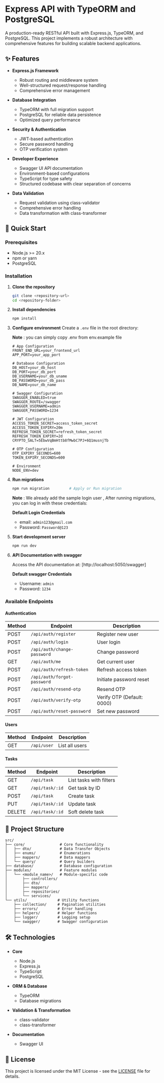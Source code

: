 # Express API with TypeORM and PostgreSQL

A production-ready RESTful API built with Express.js, TypeORM, and PostgreSQL. This project implements a robust architecture with comprehensive features for building scalable backend applications.

## ✨ Features

- **Express.js Framework**

  - Robust routing and middleware system
  - Well-structured request/response handling
  - Comprehensive error management

- **Database Integration**

  - TypeORM with full migration support
  - PostgreSQL for reliable data persistence
  - Optimized query performance

- **Security & Authentication**

  - JWT-based authentication
  - Secure password handling
  - OTP verification system

- **Developer Experience**

  - Swagger UI API documentation
  - Environment-based configurations
  - TypeScript for type safety
  - Structured codebase with clear separation of concerns

- **Data Validation**
  - Request validation using class-validator
  - Comprehensive error handling
  - Data transformation with class-transformer

## 🚀 Quick Start

### Prerequisites

- Node.js >= 20.x
- npm or yarn
- PostgreSQL

### Installation

1. **Clone the repository**

   ```bash
   git clone <repository-url>
   cd <repository-folder>
   ```

2. **Install dependencies**

   ```bash
   npm install
   ```

3. **Configure environment**
   Create a `.env` file in the root directory:

    **Note** : you can simply copy .env from env.example file
   ```env
   # App Configuration
   FRONT_END_URL=your_frontend_url
   APP_PORT=your_app_port

   # Database Configuration
   DB_HOST=your_db_host
   DB_PORT=your_db_port
   DB_USERNAME=your_db_uname
   DB_PASSWORD=your_db_pass
   DB_NAME=your_db_name

   # Swagger Configuration
   SWAGGER_ENABLED=true
   SWAGGER_ROUTE=/swagger
   SWAGGER_USERNAME=admin
   SWAGGER_PASSWORD=1234

   # JWT Configuration
   ACCESS_TOKEN_SECRET=access_token_secret
   ACCESS_TOKEN_EXPIRY=20m
   REFRESH_TOKEN_SECRET=refresh_token_secret
   REFRESH_TOKEN_EXPIRY=2d
   CRYPTO_SALT=5EbwVqBmHttb8fMwbC7PJ+6Q1musnjTb

   # OTP Configuration
   OTP_EXPIRY_SECONDS=600
   TOKEN_EXPIRY_SECONDS=600

   # Environment
   NODE_ENV=dev
   ```



4. **Run migrations**
   ```bash
   npm run migration         # Apply or Run migration
   ```
   **Note** : We already add the sample login user , After running migrations, you can log in with these credentials:

   **Default Login Credentials**
    - email: `admin123@gmail.com`
    - Password: `Password@123`

5. **Start development server**

   ```bash
   npm run dev
   ```

6. **API Documentation with swagger**

    Access the API documentation at: [http://localhost:5050/swagger]

   **Default swagger Credentials**
 
   - Username: `admin`
   - Password: `1234`

### Available Endpoints

#### Authentication

| Method | Endpoint                    | Description                |
| ------ | --------------------------- | -------------------------- |
| POST   | `/api/auth/register`        | Register new user          |
| POST   | `/api/auth/login`           | User login                 |
| POST   | `/api/auth/change-password` | Change password            |
| GET    | `/api/auth/me`              | Get current user           |
| POST   | `/api/auth/refresh-token`   | Refresh access token       |
| POST   | `/api/auth/forgot-password` | Initiate password reset    |
| POST   | `/api/auth/resend-otp`      | Resend OTP                 |
| POST   | `/api/auth/verify-otp`      | Verify OTP (Default: 0000) |
| POST   | `/api/auth/reset-password`  | Set new password           |

#### Users

| Method | Endpoint    | Description    |
| ------ | ----------- | -------------- |
| GET    | `/api/user` | List all users |

#### Tasks

| Method | Endpoint        | Description             |
| ------ | --------------- | ----------------------- |
| GET    | `/api/task`     | List tasks with filters |
| GET    | `/api/task/:id` | Get task by ID          |
| POST   | `/api/task`     | Create task             |
| PUT    | `/api/task/:id` | Update task             |
| DELETE | `/api/task/:id` | Soft delete task        |

## 📁 Project Structure

```
src/
├── core/                # Core functionality
│   ├── dto/             # Data Transfer Objects
│   ├── enums/           # Enumerations
│   ├── mappers/         # Data mappers
│   └── query/           # Query builders
├── database/            # Database configuration
├── modules/             # Feature modules
│   └── <module_name>/   # Module-specific code
│       ├── controllers/
│       ├── dto/
│       ├── mappers/
│       ├── repositories/
│       └── services/
└── utils/              # Utility functions
    ├── collection/     # Pagination utilities
    ├── errors/         # Error handling
    ├── helpers/        # Helper functions
    ├── logger/         # Logging setup
    └── swagger/        # Swagger configuration
```

## 🛠 Technologies

- **Core**

  - Node.js
  - Express.js
  - TypeScript
  - PostgreSQL

- **ORM & Database**

  - TypeORM
  - Database migrations

- **Validation & Transformation**

  - class-validator
  - class-transformer

- **Documentation**
  - Swagger UI

## 📄 License

This project is licensed under the MIT License - see the [LICENSE](LICENSE) file for details.

